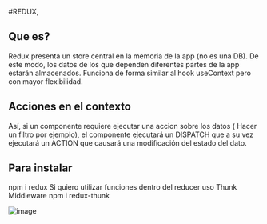 #REDUX,

## Que es?
Redux presenta un store central en la memoria de la app (no es una DB).
De este modo, los datos de los que dependen diferentes partes de la app estarán almacenados. Funciona de forma similar al hook useContext pero con mayor flexibilidad.

## Acciones en el contexto
Así, si un componente requiere ejecutar una accion  sobre los datos ( Hacer un filtro por ejemplo), el componente ejecutará un DISPATCH que a su vez ejecutará un ACTION que causará una modificación del estado del dato.

## Para instalar
npm i redux
Si quiero utilizar funciones dentro del reducer uso Thunk Middleware
npm i redux-thunk

![image](https://user-images.githubusercontent.com/36540321/192174009-c25c9189-8ac7-4df9-bca7-57660c0101bf.png)
